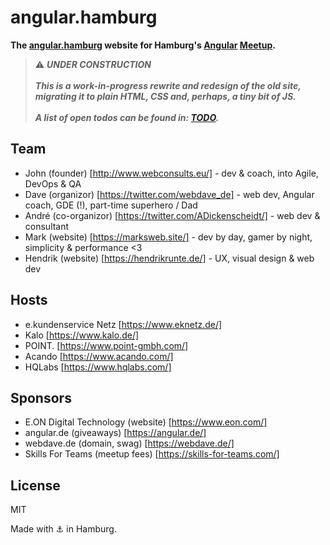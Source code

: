 # angular.hamburg

**The [angular.hamburg](https://angular.hamburg/) website for Hamburg's [Angular](https://angular.io/) [Meetup](https://www.meetup.com/Hamburg-AngularJS-Meetup/).**

> ⚠️ _**UNDER CONSTRUCTION**_ <br><br>
 > _**This is a work-in-progress rewrite and redesign of the old site, migrating it to plain HTML, CSS and, perhaps, a tiny bit of JS.**_ <br><br>
 > _**A list of open todos can be found in: [TODO](TODO).**_

## Team

- John (founder) [http://www.webconsults.eu/] - dev & coach, into Agile, DevOps & QA
- Dave (organizor) [https://twitter.com/webdave_de] - web dev, Angular coach, GDE (!), part-time superhero / Dad
- André (co-organizor) [https://twitter.com/ADickenscheidt/] - web dev & consultant
- Mark (website) [https://marksweb.site/] - dev by day, gamer by night, simplicity & performance <3
- Hendrik (website) [https://hendrikrunte.de/] - UX, visual design & web dev

## Hosts

- e.kundenservice Netz [https://www.eknetz.de/]
- Kalo [https://www.kalo.de/]
- POINT. [https://www.point-gmbh.com/]
- Acando [https://www.acando.com/]
- HQLabs [https://www.hqlabs.com/]

## Sponsors

- E.ON Digital Technology (website) [https://www.eon.com/]
- angular.de (giveaways) [https://angular.de/]
- webdave.de (domain, swag) [https://webdave.de/]
- Skills For Teams (meetup fees) [https://skills-for-teams.com/]


## License

MIT

Made with ⚓ in Hamburg.
